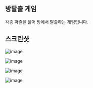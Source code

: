 ## 방탈출 게임
각종 퍼즐을 풀어 방에서 탈출하는 게임입니다.

## 스크린샷
![image](https://user-images.githubusercontent.com/67956068/96363062-dacde980-116c-11eb-91af-9bdfbb5b06fd.png)

![image](https://user-images.githubusercontent.com/67956068/96363092-0d77e200-116d-11eb-97d3-93999db43fbf.png)

![image](https://user-images.githubusercontent.com/67956068/96363168-7b240e00-116d-11eb-8169-ab76d9b44f58.png)

![image](https://user-images.githubusercontent.com/67956068/96363122-3009fb00-116d-11eb-8aea-83ed6df55269.png)
